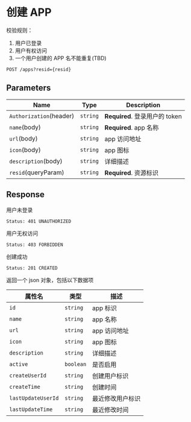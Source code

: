 # 创建 APP

校验规则：

1. 用户已登录
2. 用户有权访问
3. 一个用户创建的 APP 名不能重复(TBD)

```text
POST /apps?resid={resid}
```

## Parameters

| Name                    | Type     | Description                    |
| ----------------------- | -------- | ------------------------------ |
| `Authorization`(header) | `string` | **Required**. 登录用户的 token |
| `name`(body)            | `string` | **Required**. app 名称         |
| `url`(body)             | `string` | app 访问地址                   |
| `icon`(body)            | `string` | app 图标                       |
| `description`(body)     | `string` | 详细描述                       |
| `resid`(queryParam)     | `string` | **Required**. 资源标识         |

## Response

用户未登录

```text
Status: 401 UNAUTHORIZED
```

用户无权访问

```text
Status: 403 FORBIDDEN
```

创建成功

```text
Status: 201 CREATED
```

返回一个 json 对象，包括以下数据项

| 属性名             | 类型      | 描述             |
| ------------------ | --------- | ---------------- |
| `id`               | `string`  | app 标识         |
| `name`             | `string`  | app 名称         |
| `url`              | `string`  | app 访问地址     |
| `icon`             | `string`  | app 图标         |
| `description`      | `string`  | 详细描述         |
| `active`           | `boolean` | 是否启用         |
| `createUserId`     | `string`  | 创建用户标识     |
| `createTime`       | `string`  | 创建时间         |
| `lastUpdateUserId` | `string`  | 最近修改用户标识 |
| `lastUpdateTime`   | `string`  | 最近修改时间     |